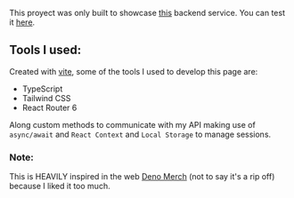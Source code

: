 This proyect was only built to showcase [this](https://github.com/lucadard/ecommerce-coderhouse_server) backend service. You can test it [here](https://ecommerce-coderhouse-frontend.vercel.app/).

## Tools I used:
Created with [vite](https://vitejs.dev/), some of the tools I used to develop this page are:
- TypeScript
- Tailwind CSS
- React Router 6

Along custom methods to communicate with my API making use of `async/await` and `React Context` and `Local Storage` to manage sessions.

### Note:
This is HEAVILY inspired in the web [Deno Merch](https://merch.deno.com/) (not to say it's a rip off) because I liked it too much.
